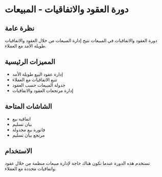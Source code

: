 # دورة العقود والاتفاقيات - المبيعات

## نظرة عامة
دورة العقود والاتفاقيات في المبيعات تتيح إدارة المبيعات من خلال العقود والاتفاقيات طويلة الأمد مع العملاء.

## المميزات الرئيسية
- إدارة عقود البيع طويلة الأمد
- تتبع الاتفاقيات مع العملاء
- جدولة المبيعات حسب العقود
- إدارة مرتجعات العقود والاتفاقيات

## الشاشات المتاحة
- اتفاقية بيع
- بيان تسليم
- فاتورة بيع مجدولة
- مرتجع بيان تسليم

## الاستخدام
تستخدم هذه الدورة عندما تكون هناك حاجة لإدارة مبيعات منظمة من خلال عقود واتفاقيات محددة مع العملاء.
